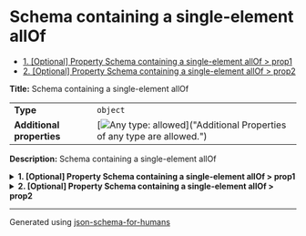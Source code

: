 # Schema containing a single-element allOf

- [1. [Optional] Property Schema containing a single-element allOf > prop1](#prop1)
- [2. [Optional] Property Schema containing a single-element allOf > prop2](#prop2)

**Title:** Schema containing a single-element allOf

|                           |                                                                                                                                 |
| ------------------------- | ------------------------------------------------------------------------------------------------------------------------------- |
| **Type**                  | `object`                                                                                                                        |
| **Additional properties** | [![Any type: allowed](https://img.shields.io/badge/Any%20type-allowed-green)]("Additional Properties of any type are allowed.") |

**Description:** Schema containing a single-element allOf

<details>
<summary>
<strong> <a name="prop1"></a>1. [Optional] Property Schema containing a single-element allOf > prop1</strong>  

</summary>
<blockquote>

|                |          |
| -------------- | -------- |
| **Type**       | `string` |
| **Default**    | `"hi"`   |
| **Defined in** |          |

**Description:** My string definition

</blockquote>
</details>

<details>
<summary>
<strong> <a name="prop2"></a>2. [Optional] Property Schema containing a single-element allOf > prop2</strong>  

</summary>
<blockquote>

|          |          |
| -------- | -------- |
| **Type** | `number` |

</blockquote>
</details>

----------------------------------------------------------------------------------------------------------------------------
Generated using [json-schema-for-humans](https://github.com/coveooss/json-schema-for-humans)